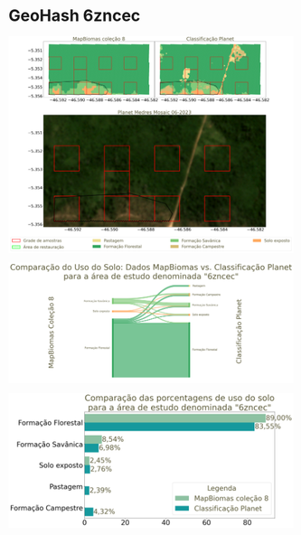 
# GeoHash 6zncec

![GeoHash Mapa 6zncec](figs/6zncec_map.png)


![GeoHash Sankey 6zncec](figs/sankey_6zncec.png)


![GeoHash Porcent 6zncec](figs/6zncec_porcente.png) 
